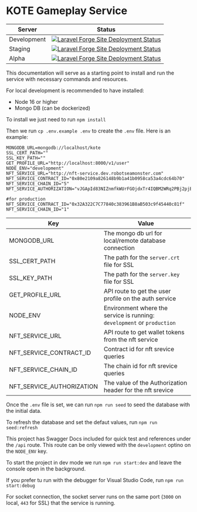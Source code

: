 # KOTE Gameplay Service

| Server      | Status                                                                                                                                                                                                                                                                        |
| ----------- | ----------------------------------------------------------------------------------------------------------------------------------------------------------------------------------------------------------------------------------------------------------------------------- |
| Development | [![Laravel Forge Site Deployment Status](https://img.shields.io/endpoint?url=https%3A%2F%2Fforge.laravel.com%2Fsite-badges%2F24e71277-d374-4aac-90b7-4394ab80880e%3Fdate%3D1%26commit%3D1&style=plastic)](https://forge.laravel.com/servers/533302/sites/1834943/deployments) |
| Staging     | [![Laravel Forge Site Deployment Status](https://img.shields.io/endpoint?url=https%3A%2F%2Fforge.laravel.com%2Fsite-badges%2Ff8a1b62f-eae9-4d8b-a6bb-847d524ceeaf%3Fdate%3D1%26commit%3D1&style=plastic)](https://forge.laravel.com/servers/565781/sites/1666418/deployments) |
| Alpha       | [![Laravel Forge Site Deployment Status](https://img.shields.io/endpoint?url=https%3A%2F%2Fforge.laravel.com%2Fsite-badges%2F15b2c683-0869-4d03-9d59-566e9c4851bf%3Fdate%3D1%26commit%3D1&style=plastic)](https://forge.laravel.com/servers/653718/sites/1890188/deployments) |

This documentation will serve as a starting point to install and run the service with necessary commands and resources.

For local development is recommended to have installed:

-   Node 16 or higher
-   Mongo DB (can be dockerized)

To install we just need to run `npm install`

Then we run `cp .env.example .env` to create the `.env` file. Here is an example:

```
MONGODB_URL=mongodb://localhost/kote
SSL_CERT_PATH=""
SSL_KEY_PATH=""
GET_PROFILE_URL="http://localhost:8000/v1/user"
NODE_ENV="development"
NFT_SERVICE_URL="http://nft-service.dev.robotseamonster.com"
NFT_SERVICE_CONTRACT_ID="0x80e2109a826148b9b1a41b0958ca53a4cdc64b70"
NFT_SERVICE_CHAIN_ID="5"
NFT_SERVICE_AUTHORIZATION="vJGApId83NIZnmfkWUrFGOjdxTr4IQBM2WRq2PBj2pjEdZrirC6fAiL1orifv2VO"

#for production
NFT_SERVICE_CONTRACT_ID="0x32A322C7C77840c383961B8aB503c9f45440c81f"
NFT_SERVICE_CHAIN_ID="1"
```

| Key                       | Value                                                                   |
| ------------------------- | ----------------------------------------------------------------------- |
| MONGODB_URL               | The mongo db url for local/remote database connection                   |
| SSL_CERT_PATH             | The path for the `server.crt` file for SSL                              |
| SSL_KEY_PATH              | The path for the `server.key` file for SSL                              |
| GET_PROFILE_URL           | API route to get the user profile on the auth service                   |
| NODE_ENV                  | Environment where the service is running: `development` or `production` |
| NFT_SERVICE_URL           | API route to get wallet tokens from the nft service                     |
| NFT_SERVICE_CONTRACT_ID   | Contract id for nft srevice queries                                     |
| NFT_SERVICE_CHAIN_ID      | The chain id for nft srevice queries                                    |
| NFT_SERVICE_AUTHORIZATION | The value of the Authorization header for the nft srevice               |

Once the `.env` file is set, we can run `npm run seed` to seed the database with the initial data.

To refresh the database and set the defaut values, run `npm run seed:refresh`

This project has Swagger Docs included for quick test and references under the `/api` route.
This route can be only viewed with the `development` optino on the `NODE_ENV` key.

To start the project in dev mode we run `npm run start:dev` and leave the console open in the background.

If you prefer tu run with the debugger for Visual Studio Code, run `npm run start:debug`

For socket connection, the socket server runs on the same port (`3000` on local, `443` for SSL) that the service is running.
